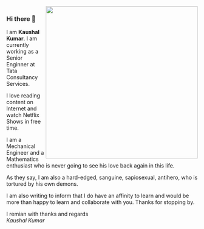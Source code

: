 <img align="right" src="https://github.com/sirkaushalkumar/sirkaushalkumar/blob/master/profile_picture.png" width=400px height=400px/>

### Hi there 👋

I am **Kaushal Kumar**. I am currently working as a Senior Enginner at Tata Consultancy Services. 

I love reading content on Internet and watch Netflix Shows in free time. 

I am a Mechanical Engineer and a Mathematics enthusiast who is never going to see his love back again in this life. 

As they say, I am also a hard-edged, sanguine, sapiosexual, antihero, who is tortured by his own demons. 

I am also writing to inform that I do have an affinity to learn and would be more than happy to learn and collaborate with you. Thanks for stopping by.

I remian with thanks and regards <br/>
_Kaushal Kumar_

<!--
**sirkaushalkumar/sirkaushalkumar** is a ✨ _special_ ✨ repository because its `README.md` (this file) appears on your GitHub profile.

Here are some ideas to get you started:

- 🔭 I’m currently working on ...
- 🌱 I’m currently learning ...
- 👯 I’m looking to collaborate on ...
- 🤔 I’m looking for help with ...
- 💬 Ask me about ...
- 📫 How to reach me: ...
- 😄 Pronouns: ...
- ⚡ Fun fact: ...
-->
